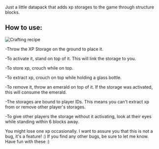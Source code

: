 Just a little datapack that adds xp storages to the game through structure blocks.

## How to use:

![Crafting recipe](https://imgur.com/uAjuuRM)

-Throw the XP Storage on the ground to place it.

-To activate it, stand on top of it. This will link the storage to you.

-To store xp, crouch while on top.

-To extract xp, crouch on top while holding a glass bottle.

-To remove it, throw an emerald on top of it. If the storage was activated, this will consume the emerald.

-The storages are bound to player IDs. This means you can't extract xp from or remove other player's storages.

-To give other players the storage without it activating, look at their eyes while standing within 6 blocks away.

You might lose one xp occasionally. I want to assure you that this is not a bug, it's a feature! :)
If you find any other bugs, be sure to let me know.
Have fun with these :)
